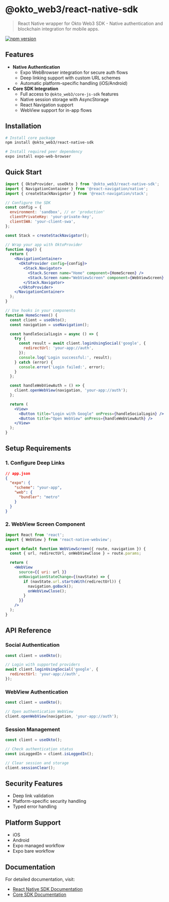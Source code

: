 # @okto_web3/react-native-sdk

> React Native wrapper for Okto Web3 SDK - Native authentication and blockchain integration for mobile apps.

[![npm version](https://img.shields.io/npm/v/@okto_web3/react-native-sdk.svg)](https://www.npmjs.com/package/@okto_web3/react-native-sdk)

## Features

- **Native Authentication**
  - Expo WebBrowser integration for secure auth flows
  - Deep linking support with custom URL schemes
  - Automatic platform-specific handling (iOS/Android)
- **Core SDK Integration**
  - Full access to `@okto_web3/core-js-sdk` features
  - Native session storage with AsyncStorage
  - React Navigation support
  - WebView support for in-app flows

## Installation

```bash
# Install core package
npm install @okto_web3/react-native-sdk

# Install required peer dependency
expo install expo-web-browser
```

## Quick Start

```jsx
import { OktoProvider, useOkto } from '@okto_web3/react-native-sdk';
import { NavigationContainer } from '@react-navigation/native';
import { createStackNavigator } from '@react-navigation/stack';

// Configure the SDK
const config = {
  environment: 'sandbox', // or 'production'
  clientPrivateKey: 'your-private-key',
  clientSWA: 'your-client-swa',
};

const Stack = createStackNavigator();

// Wrap your app with OktoProvider
function App() {
  return (
    <NavigationContainer>
      <OktoProvider config={config}>
        <Stack.Navigator>
          <Stack.Screen name="Home" component={HomeScreen} />
          <Stack.Screen name="WebViewScreen" component={WebViewScreen} />
        </Stack.Navigator>
      </OktoProvider>
    </NavigationContainer>
  );
}

// Use hooks in your components
function HomeScreen() {
  const client = useOkto();
  const navigation = useNavigation();

  const handleSocialLogin = async () => {
    try {
      const result = await client.loginUsingSocial('google', {
        redirectUrl: 'your-app://auth',
      });
      console.log('Login successful:', result);
    } catch (error) {
      console.error('Login failed:', error);
    }
  };

  const handleWebViewAuth = () => {
    client.openWebView(navigation, 'your-app://auth');
  };

  return (
    <View>
      <Button title="Login with Google" onPress={handleSocialLogin} />
      <Button title="Open WebView" onPress={handleWebViewAuth} />
    </View>
  );
}
```

## Setup Requirements

### 1. Configure Deep Links

```json
// app.json
{
  "expo": {
    "scheme": "your-app",
    "web": {
      "bundler": "metro"
    }
  }
}
```

### 2. WebView Screen Component

```jsx
import React from 'react';
import { WebView } from 'react-native-webview';

export default function WebViewScreen({ route, navigation }) {
  const { url, redirectUrl, onWebViewClose } = route.params;

  return (
    <WebView
      source={{ uri: url }}
      onNavigationStateChange={(navState) => {
        if (navState.url.startsWith(redirectUrl)) {
          navigation.goBack();
          onWebViewClose();
        }
      }}
    />
  );
}
```

## API Reference

### Social Authentication

```jsx
const client = useOkto();

// Login with supported providers
await client.loginUsingSocial('google', {
  redirectUrl: 'your-app://auth',
});
```

### WebView Authentication

```jsx
const client = useOkto();

// Open authentication WebView
client.openWebView(navigation, 'your-app://auth');
```

### Session Management

```jsx
const client = useOkto();

// Check authentication status
const isLoggedIn = client.isLoggedIn();

// Clear session and storage
client.sessionClear();
```

## Security Features

- Deep link validation
- Platform-specific security handling
- Typed error handling

## Platform Support

- iOS
- Android
- Expo managed workflow
- Expo bare workflow

## Documentation

For detailed documentation, visit:

- [React Native SDK Documentation](https://docs.okto.tech/docs/react-native-sdk)
- [Core SDK Documentation](https://docs.okto.tech/docs/typescript-sdk)
